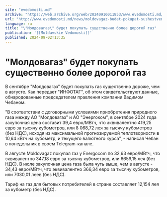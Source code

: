 ```yaml
---
site: "evedomosti.md"
archive: "https://web.archive.org/web/20240916011853/www.evedomosti.md/news/moldovagaz-budet-pokupat-sushestvenno-bolee-dorogoj-gaz"
url: "http://www.evedomosti.md/news/moldovagaz-budet-pokupat-sushestvenno-bolee-dorogoj-gaz"
language: ru
title: "\"Молдовагаз\" будет покупать существенно более дорогой газ"
publication: '[[Moldavskie Vedomosti]]'
published: 2024-09-02T13:35
---
```


# "Молдовагаз" будет покупать существенно более дорогой газ

В сентябре "Молдовагаз" будет покупать газ существенно дороже, чем в августе. Как передает "ИНФОТАГ", об этом свидетельствуют данные, обнародованные председателем правления компании Вадимом Чебаном.

"В соответствии с договорными условиями приобретения природного газа между АО "Молдовагаз" и АО "Энергоком", в сентябре 2024 года закупочная цена составит 39,4 евро/МВтч, что эквивалентно 419,25 евро за тысячу кубометров, или 8 068,72 лея за тысячу кубометров (без НДС), исходя из максимальной прогнозируемой теплотворности в 10,64 кВтч на кубометр, и текущего валютного курса", - написал Чебан в понедельник в своем Telegram-канале.

В августе Moldovagaz покупал газ у Energocom по 32,63 евро/МВтч, что эквивалентно 347,18 евро за тысячу кубометров, или 6659,15 лея (без НДС). В июле закупочная цена газа была чуть выше, чем в августе - 34,43 евро/МВтч, что эквивалентно 366,34 евро за тысячу кубометров, или 7030,01 леев (без НДС).

Тариф на газ для бытовых потребителей в стране составляет 12,154 лея за кубометр (без НДС).